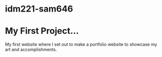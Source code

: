 # idm221-sam646

# My First Project...

My first website where I set out to make a portfolio website to showcase my art and accomplishments.
